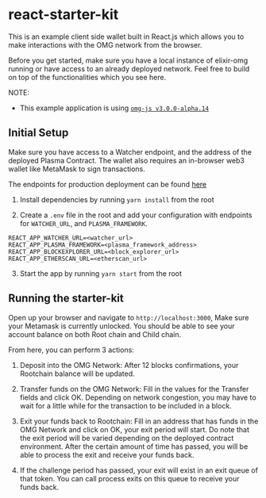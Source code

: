 # react-starter-kit

This is an example client side wallet built in React.js which allows you to make interactions with the OMG network from the browser.

Before you get started, make sure you have a local instance of elixir-omg running or have access to an already deployed network. Feel free to build on top of the functionalities which you see here.

NOTE: 
- This example application is using [`omg-js v3.0.0-alpha.14`](https://github.com/omisego/omg-js)

## Initial Setup

Make sure you have access to a Watcher endpoint, and the address of the deployed Plasma Contract. The wallet also requires an in-browser web3 wallet like MetaMask to sign transactions.

The endpoints for production deployment can be found [here](https://github.com/omisego/dev-portal/blob/master/guides/network_endpoints.md)

1. Install dependencies by running `yarn install` from the root

2. Create a `.env` file in the root and add your configuration with endpoints for `WATCHER_URL`, and `PLASMA_FRAMEWORK`.
```env
REACT_APP_WATCHER_URL=<watcher_url>
REACT_APP_PLASMA_FRAMEWORK=<plasma_framework_address>
REACT_APP_BLOCKEXPLORER_URL=<block_explorer_url>
REACT_APP_ETHERSCAN_URL=<etherscan_url>
```

3. Start the app by running `yarn start` from the root

## Running the starter-kit

Open up your browser and navigate to `http://localhost:3000`, Make sure your Metamask is currently unlocked. You should be able to see your account balance on both Root chain and Child chain.

From here, you can perform 3 actions:

1. Deposit into the OMG Network: After 12 blocks confirmations, your Rootchain balance will be updated.

2. Transfer funds on the OMG Network: Fill in the values for the Transfer fields and click OK. Depending on network congestion, you may have to wait for a little while for the transaction to be included in a block.

3. Exit your funds back to Rootchain: Fill in an address that has funds in the OMG Network and click on OK, your exit period will start. Do note that the exit period will be varied depending on the deployed contract environment. After the certain amount of time has passed, you will be able to process the exit and receive your funds back.

4. If the challenge period has passed, your exit will exist in an exit queue of that token. You can call process exits on this queue to receive your funds back.
